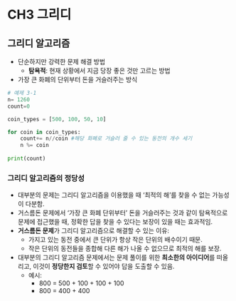 # CH3 그리디

## 그리디 알고리즘

- 단순하지만 강력한 문제 해결 방법
  - **탐욕적**: 현재 상황에서 지금 당장 좋은 것만 고르는 방법
- 가장 큰 화폐의 단위부터 돈을 거슬러주는 방식

```python
# 예제 3-1
n= 1260
count=0

coin_types = [500, 100, 50, 10]

for coin in coin_types:
	count+= n//coin #해당 화폐로 거슬러 줄 수 있는 동전의 개수 세기
	n %= coin
	
print(count)
```

### 그리디 알고리즘의 정당성

- 대부분의 문제는 그리디 알고리즘을 이용했을 때 ‘최적의 해’를 찾을 수 없는 가능성이 다분함.
- 거스름돈 문제에서 ‘가장 큰 화폐 단위부터’ 돈을 거슬러주는 것과 같이 탐욕적으로 문제에 접근했을 때, 정확한 답을 찾을 수 있다는 보장이 있을 때는 효과적임.
- **거스름돈 문제**가 그리디 알고리즘으로 해결할 수 있는 이유:
  - 가지고 있는 동전 중에서 큰 단위가 항상 작은 단위의 배수이기 때문.
  - 작은 단위의 동전들을 종합해 다른 해가 나올 수 없으므로 최적의 해를 보장.
- 대부분의 그리디 알고리즘 문제에서는 문제 풀이를 위한 **최소한의 아이디어**를 떠올리고, 이것이 **정당한지 검토**할 수 있어야 답을 도출할 수 있음.
  - 예시:
    - 800 = 500 + 100 + 100 + 100
    - 800 = 400 + 400
